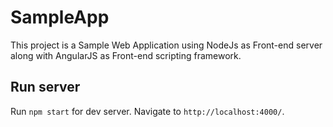# SampleApp

This project is a Sample Web Application using NodeJs as Front-end server along with AngularJS as Front-end scripting framework.

## Run server
Run `npm start` for dev server.  Navigate to `http://localhost:4000/`.